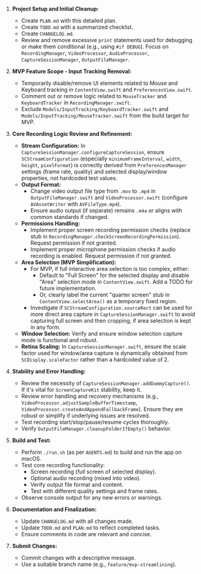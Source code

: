 1.  **Project Setup and Initial Cleanup:**
    *   Create `PLAN.md` with this detailed plan.
    *   Create `TODO.md` with a summarized checklist.
    *   Create `CHANGELOG.md`.
    *   Review and remove excessive `print` statements used for debugging or make them conditional (e.g., using `#if DEBUG`). Focus on `RecordingManager`, `VideoProcessor`, `AudioProcessor`, `CaptureSessionManager`, `OutputFileManager`.

2.  **MVP Feature Scope - Input Tracking Removal:**
    *   Temporarily disable/remove UI elements related to Mouse and Keyboard tracking in `ContentView.swift` and `PreferencesView.swift`.
    *   Comment out or remove logic related to `MouseTracker` and `KeyboardTracker` in `RecordingManager.swift`.
    *   Exclude `Models/InputTracking/KeyboardTracker.swift` and `Models/InputTracking/MouseTracker.swift` from the build target for MVP.

3.  **Core Recording Logic Review and Refinement:**
    *   **Stream Configuration:** In `CaptureSessionManager.configureCaptureSession`, ensure `SCStreamConfiguration` (especially `minimumFrameInterval`, `width`, `height`, `pixelFormat`) is correctly derived from `PreferencesManager` settings (frame rate, quality) and selected display/window properties, not hardcoded test values.
    *   **Output Format:**
        *   Change video output file type from `.mov` to `.mp4` in `OutputFileManager.swift` and `VideoProcessor.swift` (configure `AVAssetWriter` with `AVFileType.mp4`).
        *   Ensure audio output (if separate) remains `.m4a` or aligns with common standards if changed.
    *   **Permissions Handling:**
        *   Implement proper screen recording permission checks (replace stub in `RecordingManager.checkScreenRecordingPermission`). Request permission if not granted.
        *   Implement proper microphone permission checks if audio recording is enabled. Request permission if not granted.
    *   **Area Selection (MVP Simplification):**
        *   For MVP, if full interactive area selection is too complex, either:
            *   Default to "Full Screen" for the selected display and disable "Area" selection mode in `ContentView.swift`. Add a TODO for future implementation.
            *   Or, clearly label the current "quarter screen" stub in `ContentView.selectArea()` as a temporary fixed region.
        *   Investigate if `SCStreamConfiguration.sourceRect` can be used for more direct area capture in `CaptureSessionManager.swift` to avoid capturing full screen and then cropping, if area selection is kept in any form.
    *   **Window Selection:** Verify and ensure window selection capture mode is functional and robust.
    *   **Retina Scaling:** In `CaptureSessionManager.swift`, ensure the scale factor used for window/area capture is dynamically obtained from `SCDisplay.scaleFactor` rather than a hardcoded value of 2.

4.  **Stability and Error Handling:**
    *   Review the necessity of `CaptureSessionManager.addDummyCapture()`. If it's vital for `ScreenCaptureKit` stability, keep it.
    *   Review error handling and recovery mechanisms (e.g., `VideoProcessor.adjustSampleBufferTimestamp`, `VideoProcessor.createAndAppendFallbackFrame`). Ensure they are robust or simplify if underlying issues are resolved.
    *   Test recording start/stop/pause/resume cycles thoroughly.
    *   Verify `OutputFileManager.cleanupFolderIfEmpty()` behavior.

5.  **Build and Test:**
    *   Perform `./run.sh` (as per `AGENTS.md`) to build and run the app on macOS.
    *   Test core recording functionality:
        *   Screen recording (full screen of selected display).
        *   Optional audio recording (mixed into video).
        *   Verify output file format and content.
        *   Test with different quality settings and frame rates.
    *   Observe console output for any new errors or warnings.

6.  **Documentation and Finalization:**
    *   Update `CHANGELOG.md` with all changes made.
    *   Update `TODO.md` and `PLAN.md` to reflect completed tasks.
    *   Ensure comments in code are relevant and concise.

7.  **Submit Changes:**
    *   Commit changes with a descriptive message.
    *   Use a suitable branch name (e.g., `feature/mvp-streamlining`).
